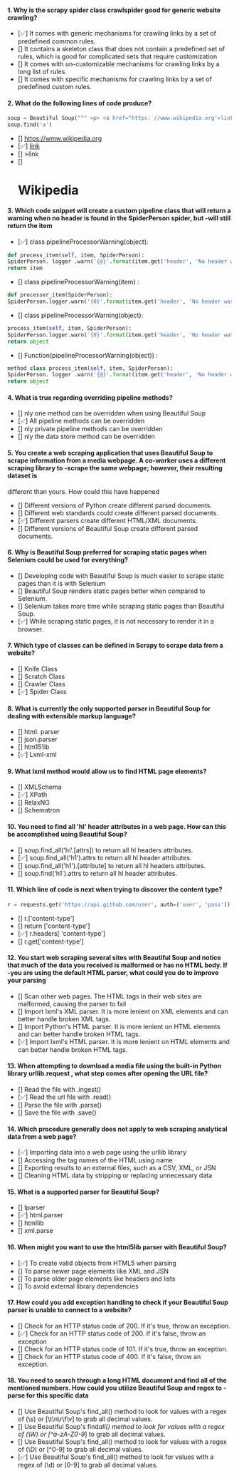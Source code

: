 #### 1. Why is the scrapy spider class crawlspider good for generic website crawling?

- [✅] It comes with generic mechanisms for crawling links by a set of predefined common rules.
- [] It contains a skeleton class that does not contain a predefined set of rules, which is good for complicated sets that require customization
- [] It comes with un-customizable mechanisms for crawling links by a long list of rules.
- [] It comes with specific mechanisms for crawling links by a set of predefined custom rules.

#### 2. What do the following lines of code produce?

```python
soup = Beautiful Soup(""" <p> <a href="https: //www.wikipedia.org'>link </a></p>""")
soup.find('a')
```

- [] https://wmw.wikipedia.org
- [✅] <a href="https://www.wikipedia.org">link </a>
- [] >link
- [] <h1> Wikipedia </h1>

#### 3. Which code snippet will create a custom pipeline class that will return a warning when no header is found in the SpiderPerson spider, but -will still return the item

- [✅] class pipelineProcessorWarning(object):

```python
def process_item(self, item, SpiderPerson):
SpiderPerson. logger .warn('{@}'.format(item.get('header', 'No header was found')))
return item
```

- [] class pipelineProcessorWarning(item) :

```python
def processer_item(SpiderPerson):
SpiderPerson.logger.warn('{0}'.format(item.get('header', 'No header was found')))
```

- [] class pipelineProcessorWarning(object):

```python
process_item(self, item, SpiderPerson):
SpiderPerson.logger.warn('{0}'.format(item.get('header', 'No header was found')))
return object
```

- [] Function(pipelineProcessorWarning(object)) :

```python
method class process_item(self, item, SpiderPerson):
SpiderPerson. logger .warn('{@}'.format(item.get('header', 'No header was found')))
return object
```

#### 4. What is true regarding overriding pipeline methods?

- [] nly one method can be overridden when using Beautiful Soup
- [✅] All pipeline methods can be overridden
- [] nly private pipeline methods can be overridden
- [] nly the data store method can be overridden

#### 5. You create a web scraping application that uses Beautiful Soup to scrape information from a media webpage. A co-worker uses a different scraping library to -scrape the same webpage; however, their resulting dataset is

different than yours. How could this have happened

- [] Different versions of Python create different parsed documents.
- [] Different web standards could create different parsed documents.
- [✅] Different parsers create different HTML/XML documents.
- [] Different versions of Beautiful Soup create different parsed documents.

#### 6. Why is Beautiful Soup preferred for scraping static pages when Selenium could be used for everything?

- [] Developing code with Beautiful Soup is much easier to scrape static pages than it is with Selenium
- [] Beautiful Soup renders static pages better when compared to Selenium.
- [] Selenium takes more time while scraping static pages than Beautiful Soup.
- [✅] While scraping static pages, it is not necessary to render it in a browser.

#### 7. Which type of classes can be defined in Scrapy to scrape data from a website?

- [] Knife Class
- [] Scratch Class
- [] Crawler Class
- [✅] Spider Class

#### 8. What is currently the only supported parser in Beautiful Soup for dealing with extensible markup language?

- [] html. parser
- [] json.parser
- [] htm151ib
- [✅] Lxml-xml

#### 9. What Ixml method would allow us to find HTML page elements?

- [] XMLSchema
- [✅] XPath
- [] RelaxNG
- [] Schematron

#### 10. You need to find all 'hl' header attributes in a web page. How can this be accomplished using Beautiful Soup?

- [] soup.find_all('hi'.[attrs]) to return all hl headers attributes.
- [✅] soup.find_all('h1').attrs to return all hl header attributes.
- [] soup.find_all('h1').[attribute] to return all hl headers attributes.
- [] soup.find('h1').attrs to return all hl header attributes.

#### 11. Which line of code is next when trying to discover the content type?

```python
r = requests.get('https://api.github.com/user', auth=('user', 'pass'))
```

- [] r.['content-type']
- [] return ['content-type']
- [✅] r.headers[ 'content-type']
- [] r.get['content-type']

#### 12. You start web scraping several sites with Beautiful Soup and notice that much of the data you received is malformed or has no HTML body. If -you are using the default HTML parser, what could you do to improve your parsing

- [] Scan other web pages. The HTML tags in their web sites are malformed, causing the parser to fail
- [] Import Ixml's XML parser. It is more lenient on XML elements and can better handle broken XML tags.
- [] Import Python's HTML parser. It is more lenient on HTML elements and can better handle broken HTML tags.
- [✅] Import Ixml's HTML parser. It is more lenient on HTML elements and can better handle broken HTML tags.

#### 13. When attempting to download a media file using the built-in Python library urllib.request , what step comes after opening the URL file?

- [] Read the file with .ingest()
- [✅] Read the url file with .read()
- [] Parse the file with .parse()
- [] Save the file with .save()

#### 14. Which procedure generally does not apply to web scraping analytical data from a web page?

- [✅] Importing data into a web page using the urllib library
- [] Accessing the tag names of the HTML using name
- [] Exporting results to an external files, such as a CSV, XML, or JSN
- [] Cleaning HTML data by stripping or replacing unnecessary data

#### 15. What is a supported parser for Beautiful Soup?

- [] Iparser
- [✅] html.parser
- [] htmllib
- [] xml.parse

#### 16. When might you want to use the html5lib parser with Beautiful Soup?

- [✅] To create valid objects from HTML5 when parsing
- [] To parse newer page elements like XML and JSN
- [] To parse older page elements like headers and lists
- [] To avoid external library dependencies

#### 17. How could you add exception handling to check if your Beautiful Soup parser is unable to connect to a website?

- [] Check for an HTTP status code of 200. If it's true, throw an exception.
- [✅] Check for an HTTP status code of 200. If it's false, throw an exception
- [] Check for an HTTP status code of 101. If it's true, throw an exception.
- [] Check for an HTTP status code of 400. If it's false, throw an exception.

#### 18. You need to search through a long HTML document and find all of the mentioned numbers. How could you utilize Beautiful Soup and regex to -parse for this specific data

- [] Use Beautiful Soup's find_all() method to look for values with a regex of (\s) or [\t\n\r\f\v] to grab all decimal values.
- [] Use Beautiful Soup's find*all() method to look for values with a regex of (\W) or [^a-zA-Z0-9*] to grab all decimal values.
- [] Use Beautiful Soup's find_all() method to look for values with a regex of (\D) or [^0-9] to grab all decimal values.
- [✅] Use Beautiful Soup's find_all() method to look for values with a regex of (\d) or [0-9] to grab all decimal values.
